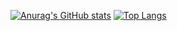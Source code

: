 [![Anurag's GitHub stats](https://github-readme-stats.vercel.app/api?username=elcoputra)](https://github.com/anuraghazra/github-readme-stats)
[![Top Langs](https://github-readme-stats.vercel.app/api/top-langs/?username=elcoputra&langs_count=2)](https://github.com/anuraghazra/github-readme-stats)
